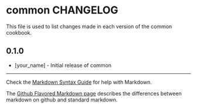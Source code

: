 common CHANGELOG
================

This file is used to list changes made in each version of the common cookbook.

0.1.0
-----
- [your_name] - Initial release of common

- - -
Check the [Markdown Syntax Guide](http://daringfireball.net/projects/markdown/syntax) for help with Markdown.

The [Github Flavored Markdown page](http://github.github.com/github-flavored-markdown/) describes the differences between markdown on github and standard markdown.
